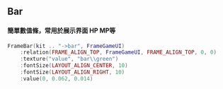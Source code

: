 ## Bar

#### 簡單數值條，常用於展示界面 HP MP等

```lua
FrameBar(kit .. "->bar", FrameGameUI)
    :relation(FRAME_ALIGN_TOP, FrameGameUI, FRAME_ALIGN_TOP, 0, 0)
    :texture("value", "bar\\green")
    :fontSize(LAYOUT_ALIGN_CENTER, 10)
    :fontSize(LAYOUT_ALIGN_RIGHT, 10)
    :value(0, 0.062, 0.014)
```
